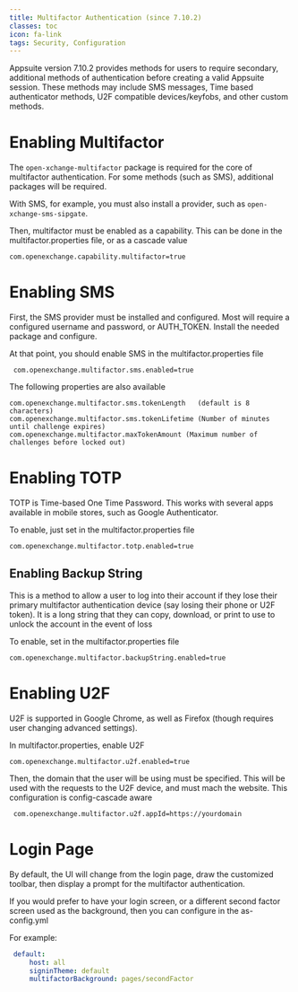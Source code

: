 ```yaml
---
title: Multifactor Authentication (since 7.10.2)
classes: toc
icon: fa-link
tags: Security, Configuration
---
```


Appsuite version 7.10.2 provides methods for users to require secondary, additional methods of authentication before creating a valid Appsuite session.  These methods may include SMS messages, Time based authenticator methods, U2F compatible devices/keyfobs, and other custom methods.

# Enabling Multifactor

The `open-xchange-multifactor` package is required for the core of multifactor authentication. For some methods (such as SMS), additional packages will be required.

With SMS, for example, you must also install a provider, such as `open-xchange-sms-sipgate`.

Then, multifactor must be enabled as a capability.  This can be done in the multifactor.properties file, or as a cascade value

```properties
com.openexchange.capability.multifactor=true
```



# Enabling SMS

First, the SMS provider must be installed and configured.  Most will require a configured username and password, or AUTH_TOKEN.  Install the needed package and configure.

At that point, you should enable SMS in the multifactor.properties file

```properties
 com.openexchange.multifactor.sms.enabled=true
```

The following properties are also available

```properties
com.openexchange.multifactor.sms.tokenLength   (default is 8 characters)
com.openexchange.multifactor.sms.tokenLifetime (Number of minutes until challenge expires)
com.openexchange.multifactor.maxTokenAmount (Maximum number of challenges before locked out)
```

# Enabling TOTP

TOTP is Time-based One Time Password.  This works with several apps available in mobile stores, such as Google Authenticator.

To enable, just set in the multifactor.properties file

```properties
com.openexchange.multifactor.totp.enabled=true
```

## Enabling Backup String

This is a method to allow a user to log into their account if they lose their primary multifactor authentication device (say losing their phone or U2F token).  It is a long string that they can copy, download, or print to use to unlock the account in the event of loss

To enable, set in the multifactor.properties file

```properties
com.openexchange.multifactor.backupString.enabled=true
```



# Enabling U2F

U2F is supported in Google Chrome, as well as Firefox (though requires user changing advanced settings).

In multifactor.properties, enable U2F

```properties
com.openexchange.multifactor.u2f.enabled=true
```

Then, the domain that the user will be using must be specified.  This will be used with the requests to the U2F device, and must mach the website.  This configuration is config-cascade aware

```properties
 com.openexchange.multifactor.u2f.appId=https://yourdomain
```



# Login Page

By default, the UI will change from the login page, draw the customized toolbar, then display a prompt for the multifactor authentication.

If you would prefer to have your login screen, or a different second factor screen used as the background, then you can configure in the as-config.yml

For example:

```yaml
 default:
     host: all
     signinTheme: default
     multifactorBackground: pages/secondFactor
```

